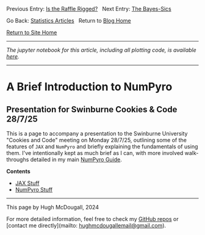 Previous Entry: [Is the Raffle Rigged?](.\..\03_raffle\page.html)	&nbsp;	 Next Entry: [The Bayes-Sics](.\..\06_bayesics\page.html)  
  
  
Go Back: [Statistics Articles](.\..\page.html)	&nbsp;	Return to [Blog Home](.\..\..\bloghome.html)  
  
[Return to Site Home](https://hughmcdougall.github.io/)  
  
---------------------------------------------------------------------------  
  
_The jupyter notebook for this article, including all plotting code, is available [here](https://github.com/HughMcDougall/HughMcDougall.github.io/blob/main/blog/.\03_stats\04_NumPyroWorkshop\present.ipynb)._  
  
---------  
  
  
# A Brief Introduction to NumPyro  
## Presentation for Swinburne Cookies & Code 28/7/25  
  
This is a page to accompany a presentation to the Swinburne University "Cookies and Code" meeting on Monday 28/7/25, outlining some of the features of `JAX` and `NumPyro` and briefly explaining the fundamentals of using them. I've intentionally kept as much brief as I can, with more involved walk-throughs detailed in my main [NumPyro Guide](../../02_numpyro/blog_numpyrohome.html).  
  
  
**Contents**  
* [JAX Stuff](#JAX)  
* [NumPyro Stuff](#JAX)  
  
  
---------  
  
This page by Hugh McDougall, 2024  
  
  
  
For more detailed information, feel free to check my [GitHub repos](https://github.com/HughMcDougall/) or [contact me directly](mailto: hughmcdougallemail@gmail.com).  
  
